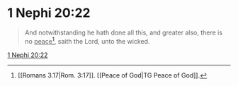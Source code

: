# 1 Nephi 20:22

> And notwithstanding he hath done all this, and greater also, there is no <u>peace</u>[^a], saith the Lord, unto the wicked.

[1 Nephi 20:22](https://www.churchofjesuschrist.org/study/scriptures/bofm/1-ne/20?lang=eng&id=p22#p22)


[^a]: [[Romans 3.17|Rom. 3:17]]. [[Peace of God|TG Peace of God]].  
